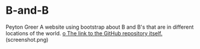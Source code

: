 # B-and-B
Peyton Greer
A website using bootstrap about B and B's that are in different locations of the world. 
[o The link to the GitHub repository itself.](https://github.com/PMG730/B-and-B.git)
(screenshot.png)